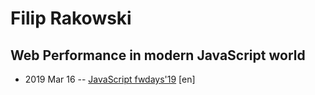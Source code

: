 # Filip Rakowski

## Web Performance in modern JavaScript world
- 2019 Mar 16 -- [JavaScript fwdays&#39;19](https://fwdays.com/en/event/js-fwdays-2019/review/web-performance-in-modern-javascript-world) [en]   
